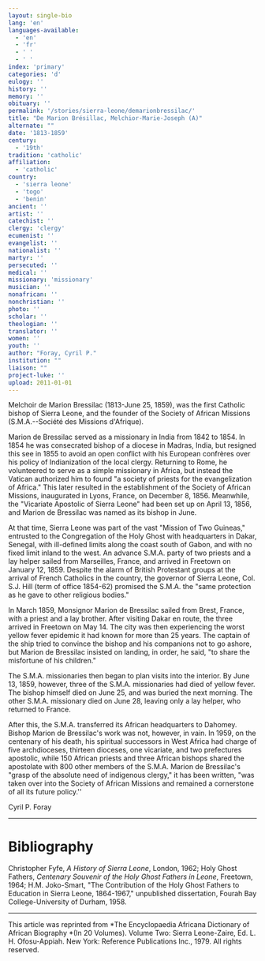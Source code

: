 ```yaml
---
layout: single-bio
lang: 'en'
languages-available:
  - 'en'
  - 'fr'
  - ' '
  - ' '
index: 'primary'
categories: 'd'
eulogy: ''
history: ''
memory: ''
obituary: ''
permalink: '/stories/sierra-leone/demarionbressilac/'
title: "De Marion Brésillac, Melchior-Marie-Joseph (A)"
alternate: ""
date: '1813-1859'
century:
  - '19th'
tradition: 'catholic'
affiliation:
  - 'catholic'
country:
  - 'sierra leone'
  - 'togo'
  - 'benin'
ancient: ''
artist: ''
catechist: ''
clergy: 'clergy'
ecumenist: ''
evangelist: ''
nationalist: ''
martyr: ''
persecuted: ''
medical: ''
missionary: 'missionary'
musician: ''
nonafrican: ''
nonchristian: ''
photo: ''
scholar: ''
theologian: ''
translator: ''
women: ''
youth: ''
author: "Foray, Cyril P."
institution: ""
liaison: ""
project-luke: ''
upload: 2011-01-01
---
```




Melchoir de Marion Bressilac (1813-June 25, 1859), was the first Catholic bishop of Sierra Leone, and the founder of the Society of African Missions (S.M.A.--Soci&eacute;t&eacute; des Missions d'Afrique).

Marion de Bressilac served as a missionary in India from 1842 to 1854. In 1854 he was consecrated bishop of a diocese in Madras, India, but resigned this see in 1855 to avoid an open conflict with his European confrères over his policy of Indianization of the local clergy. Returning to Rome, he volunteered to serve as a simple missionary in Africa, but instead the Vatican authorized him to found "a society of priests for the evangelization of Africa." This later resulted in the establishment of the Society of African Missions, inaugurated in Lyons, France, on December 8, 1856. Meanwhile, the "Vicariate Apostolic of Sierra Leone" had been set up on April 13, 1856, and Marion de Bressilac was named as its bishop in June.

At that time, Sierra Leone was part of the vast "Mission of Two Guineas," entrusted to the Congregation of the Holy Ghost with headquarters in Dakar, Senegal, with ill-defined limits along the coast south of Gabon, and with no fixed limit inland to the west. An advance S.M.A. party of two priests and a lay helper sailed from Marseilles, France, and arrived in Freetown on January 12, 1859. Despite the alarm of British Protestant groups at the arrival of French Catholics in the country, the governor of Sierra Leone, Col. S.J. Hill (term of office 1854-62) promised the S.M.A. the "same protection as he gave to other religious bodies."

In March 1859, Monsignor Marion de Bressilac sailed from Brest, France, with a priest and a lay brother. After visiting Dakar en route, the three arrived in Freetown on May 14. The city was then experiencing the worst yellow fever epidemic it had known for more than 25 years. The captain of the ship tried to convince the bishop and his companions not to go ashore, but Marion de Bressilac insisted on landing, in order, he said, "to share the misfortune of his children."

The S.M.A. missionaries then began to plan visits into the interior. By June 13, 1859, however, three of the S.M.A. missionaries had died of yellow fever. The bishop himself died on June 25, and was buried the next morning. The other S.M.A. missionary died on June 28, leaving only a lay helper, who returned to France.

After this, the  S.M.A. transferred  its  African headquarters to Dahomey. Bishop Marion de Bressilac's work was not, however, in vain. In 1959, on the centenary of his death, his spiritual successors in West Africa had charge of five archdioceses, thirteen dioceses, one vicariate, and two prefectures apostolic, while 150 African priests and three African bishops shared the apostolate with 800 other members of the S.M.A. Marion de Bressilac's "grasp of the absolute need of indigenous clergy," it has been written, "was taken over into the Society of African Missions and remained a cornerstone of all its future policy.''

Cyril P. Foray

---

# Bibliography

Christopher Fyfe, *A History of Sierra Leone*, London, 1962; Holy Ghost Fathers, *Centenary Souvenir of the Holy Ghost Fathers in Leone*,  Freetown, 1964;  H.M. Joko-Smart, "The Contribution of the Holy Ghost Fathers to Education in Sierra Leone, 1864-1967," unpublished dissertation, Fourah Bay College-University of Durham, 1958.

---

This article was reprinted from *The Encyclopaedia Africana Dictionary of African Biography *(In 20 Volumes). Volume Two: Sierra Leone-Zaire, Ed. L. H. Ofosu-Appiah. New York: Reference Publications Inc., 1979.  All rights reserved.
